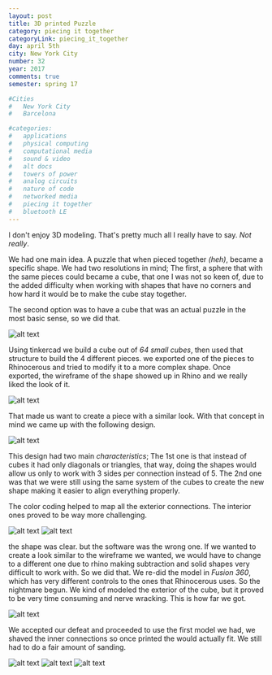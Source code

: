 ```yaml
---
layout: post
title: 3D printed Puzzle
category: piecing it together
categoryLink: piecing_it_together
day: april 5th
city: New York City
number: 32
year: 2017
comments: true
semester: spring 17

#Cities
#	New York City
#	Barcelona

#categories:
#	applications
#	physical computing 
#	computational media 
#	sound & video 
#	alt docs
#	towers of power 
#	analog circuits 
#	nature of code
#	networked media
#	piecing it together
#	bluetooth LE
---
```


I don't enjoy 3D modeling. That's pretty much all I really have to say. *Not really*.

We had one main idea. A puzzle that when pieced together *(heh)*, became a specific shape. We had two resolutions in mind; The first, a sphere that with the same pieces could became a cube, that one I was not so keen of, due to the added difficulty when working with shapes that have no corners and how hard it would be to make the cube stay together.

The second option was to have a cube that was an actual puzzle in the most basic sense, so we did that.

![alt text](/img/thumnailsBlog/32_2.png)

Using tinkercad we build a cube out of *64 small cubes*, then used that structure to build the 4 different pieces. we exported one of the pieces to Rhinocerous and tried to modify it to a more complex shape. Once exported, the wireframe of the shape showed up in Rhino and we really liked the look of it.

![alt text](/img/thumnailsBlog/32_10.png)

That made us want to create a piece with a similar look. With that concept in mind we came up with the following design.

![alt text](/img/thumnailsBlog/32_9.png)

This design had two main *characteristics*; The 1st one is that instead of cubes it had only diagonals or triangles, that way, doing the shapes would allow us only to work with 3 sides per connection instead of 5. The 2nd one was that we were still using the same system of the cubes to create the new shape making it easier to align everything properly.

The color coding helped to map all the exterior connections. The interior ones proved to be way more challenging.

![alt text](/img/thumnailsBlog/32_3.png)
![alt text](/img/thumnailsBlog/32_4.png)

the shape was clear. but the software was the wrong one. If we wanted to create a look similar to the wireframe we wanted, we would have to change to a different one due to rhino making subtraction and solid shapes very difficult to work with. So we did that. We re-did the model in *Fusion 360*, which has very different controls to the ones that Rhinocerous uses. So the nightmare begun. We kind of modeled the exterior of the cube, but it proved to be very time consuming and nerve wracking. This is how far we got.

![alt text](/img/thumnailsBlog/32_5.png)

We accepted our defeat and proceeded to use the first model we had, we shaved the inner connections so once printed the would actually fit. We still had to do a fair amount of sanding.



![alt text](/img/thumnailsBlog/32_6.png)
![alt text](/img/thumnailsBlog/32_7.png)
![alt text](/img/thumnailsBlog/32_8.png)


